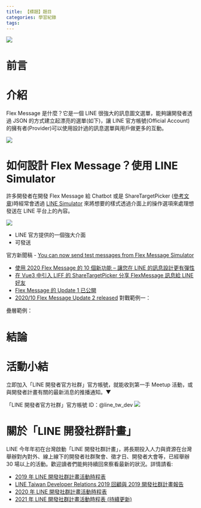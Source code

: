 ```yaml
---
title: 【標題】題目
categories: 學習紀錄
tags:
---
```


<style>
  section.compact {
    font-size: 150%  
  }
  img[alt~="center"] {
    display: block;
    margin: 0 auto;
  }
</style>

![](https://nijialin.com/images/2021/)

# 前言

<!-- more -->

# 介紹

Flex Message 是什麼？它是一個 LINE 很強大的訊息圖文選單，能夠讓開發者透過 JSON 的方式建立起漂亮的選單(如下)，讓 LINE 官方帳號(Official Account)的擁有者(Provider)可以使用設計過的訊息選單與用戶做更多的互動。

![](https://nijialin.com/images/2021/line-simulator/sample.png)

# 如何設計 Flex Message？使用 LINE Simulator

許多開發者在開發 Flex Message 給 Chatbot 或是 ShareTargetPicker ([參考文章](https://engineering.linecorp.com/zh-hant/blog/share-target-picker-liff/))時經常會透過 [LINE Simulator](https://developers.line.biz/flex-simulator) 來將想要的樣式透過介面上的操作選項來處理想發送在 LINE 平台上的內容。

![](https://nijialin.com/images/2021/line-simulator/send0.png)

- LINE 官方提供的一個強大介面
- 可發送

官方新聞稿 - [You can now send test messages from Flex Message Simulator](https://developers.line.biz/en/news/2021/05/20/send-test-message-flex-message-simulator/)

- [使用 2020 Flex Message 的 10 個新功能 – 讓您在 LINE 的訊息設計更有彈性](https://engineering.linecorp.com/zh-hant/blog/2020-flex-message-10-reason/)
- [在 Vue3 中引入 LIFF 的 ShareTargetPicker 分享 FlexMessage 訊息給 LINE 好友](https://engineering.linecorp.com/zh-hant/blog/how-to-use-liff-in-vue3/)
- [Flex Message 的 Update 1 已公開](https://engineering.linecorp.com/zh-hant/blog/flex-message-update1/)
- [2020/10 Flex Message Update 2 released](https://developers.line.biz/en/news/2020/10/08/flex-message-update-2-released/)
  對戰範例一：

<script src="https://gist.github.com/louis70109/9a6f3b742b603e298a321a3e96a8b9e9.js"></script>

疊層範例：

<script src="https://gist.github.com/louis70109/4cf6eda9a4267b24041435cebfe6b333.js"></script>

# 結論

# 活動小結

立即加入「LINE 開發者官方社群」官方帳號，就能收到第一手 Meetup 活動，或與開發者計畫有關的最新消息的推播通知。▼

「LINE 開發者官方社群」官方帳號 ID：@line_tw_dev
![](https://www.evanlin.com/images/2020/line-tw-dev-qr.png)

# 關於「LINE 開發社群計畫」

LINE 今年年初在台灣啟動「LINE 開發社群計畫」，將長期投入人力與資源在台灣舉辦對內對外、線上線下的開發者社群聚會、徵才日、開發者大會等，已經舉辦 30 場以上的活動。歡迎讀者們能夠持續回來察看最新的狀況。詳情請看:

- [2019 年 LINE 開發社群計畫活動時程表](https://engineering.linecorp.com/zh-hant/blog/line-taiwan-developer-relations-2019-plan/)
- [LINE Taiwan Developer Relations 2019 回顧與 2019 開發社群計畫報告](https://engineering.linecorp.com/zh-hant/blog/line-taiwan-developer-relations-2019/)
- [2020 年 LINE 開發社群計畫活動時程表](https://engineering.linecorp.com/zh-hant/blog/2020-line-tw-devrel/)
- [2021 年 LINE 開發社群計畫活動時程表 (持續更新)](https://engineering.linecorp.com/zh-hant/blog/2021-line-tw-devrel/)
